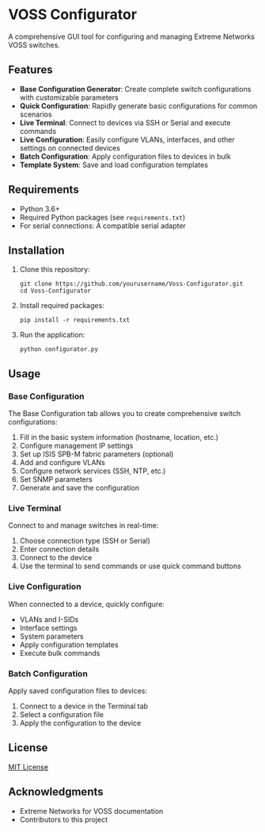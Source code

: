 # VOSS Configurator

A comprehensive GUI tool for configuring and managing Extreme Networks VOSS switches.

## Features

- **Base Configuration Generator**: Create complete switch configurations with customizable parameters
- **Quick Configuration**: Rapidly generate basic configurations for common scenarios
- **Live Terminal**: Connect to devices via SSH or Serial and execute commands
- **Live Configuration**: Easily configure VLANs, interfaces, and other settings on connected devices
- **Batch Configuration**: Apply configuration files to devices in bulk
- **Template System**: Save and load configuration templates

## Requirements

- Python 3.6+
- Required Python packages (see `requirements.txt`)
- For serial connections: A compatible serial adapter

## Installation

1. Clone this repository:
   ```
   git clone https://github.com/yourusername/Voss-Configurator.git
   cd Voss-Configurator
   ```

2. Install required packages:
   ```
   pip install -r requirements.txt
   ```

3. Run the application:
   ```
   python configurator.py
   ```

## Usage

### Base Configuration

The Base Configuration tab allows you to create comprehensive switch configurations:

1. Fill in the basic system information (hostname, location, etc.)
2. Configure management IP settings
3. Set up ISIS SPB-M fabric parameters (optional)
4. Add and configure VLANs
5. Configure network services (SSH, NTP, etc.)
6. Set SNMP parameters
7. Generate and save the configuration

### Live Terminal

Connect to and manage switches in real-time:

1. Choose connection type (SSH or Serial)
2. Enter connection details
3. Connect to the device
4. Use the terminal to send commands or use quick command buttons

### Live Configuration

When connected to a device, quickly configure:

- VLANs and I-SIDs
- Interface settings
- System parameters
- Apply configuration templates
- Execute bulk commands

### Batch Configuration

Apply saved configuration files to devices:

1. Connect to a device in the Terminal tab
2. Select a configuration file
3. Apply the configuration to the device

## License

[MIT License](LICENSE)

## Acknowledgments

- Extreme Networks for VOSS documentation
- Contributors to this project
